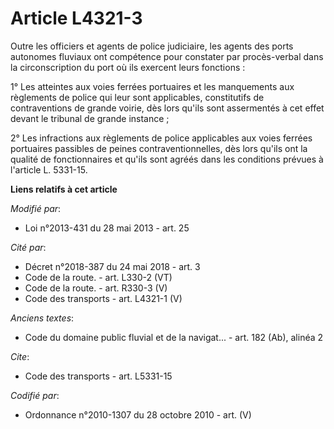 # Article L4321-3

Outre les officiers et agents de police judiciaire, les agents des ports autonomes fluviaux ont compétence pour constater par
procès-verbal dans la circonscription du port où ils exercent leurs fonctions : 

1° Les atteintes aux voies ferrées portuaires et les manquements aux règlements de police qui leur sont applicables,
constitutifs de contraventions de grande voirie, dès lors qu'ils sont assermentés à cet effet devant le tribunal de grande
instance ; 

2° Les infractions aux règlements de police applicables aux voies ferrées portuaires passibles de peines contraventionnelles,
dès lors qu'ils ont la qualité de fonctionnaires et qu'ils sont agréés dans les conditions prévues à l'article L. 5331-15.

**Liens relatifs à cet article**

_Modifié par_:

  - Loi n°2013-431 du 28 mai 2013 - art. 25

_Cité par_:

  - Décret n°2018-387 du 24 mai 2018 - art. 3
  - Code de la route. - art. L330-2 (VT)
  - Code de la route. - art. R330-3 (V)
  - Code des transports - art. L4321-1 (V)

_Anciens textes_:

  - Code du domaine public fluvial et de la navigat... - art. 182 (Ab), alinéa 2

_Cite_:

  - Code des transports - art. L5331-15

_Codifié par_:

  - Ordonnance n°2010-1307 du 28 octobre 2010 - art. (V)
